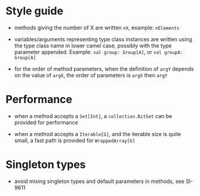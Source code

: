 Style guide
===========


- methods giving the number of X are written `nX`, example: `nElements`
- variables/arguments representing type class instances are written
  using the type class name in lower camel case, possibly with the type parameter
  appended. Example: `val group: Group[A]`, or `val groupA: Group[A]`

- for the order of method parameters, when the definition of `argY` depends on the
  value of `argX`, the order of parameters is `argX` then `argY`


Performance
===========

- when a method accepts a `Set[Int]`, a `collection.BitSet` can be provided for performance

- when a method accepts a `Iterable[G]`, and the iterable size is quite small, a fast path
  is provided for `WrappedArray[G]`

Singleton types
===============

- avoid mixing singleton types and default parameters in methods, see SI-9611

